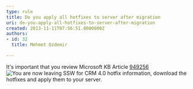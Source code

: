 ```yaml
---
type: rule
title: Do you apply all hotfixes to server after migration
uri: do-you-apply-all-hotfixes-to-server-after-migration
created: 2013-11-11T07:56:51.0000000Z
authors:
- id: 32
  title: Mehmet Ozdemir

---
```


 
It's important that you review Microsoft KB Article [949256](http&#58;//support.microsoft.com/kb/949256) ![](http&#58;//www.ssw.com.au/ssw/images/external.gif "You are now leaving SSW") for CRM 4.0 hotfix information, download the hotfixes and apply them to your server.​
 
